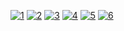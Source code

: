 
[![1]](https://github.com/conao3/docker-po4a)
[![2]](https://travis-ci.org/conao3/docker-po4a)
[![3]](https://github.com/conao3/docker-po4a)
[![4]]()
[![5]]()
[![6]](https://github.com/conao3/github-header)

[1]: https://img.shields.io/github/tag/conao3/docker-po4a.svg?style=flat-square 
[2]: https://img.shields.io/travis/conao3/docker-po4a/master.svg?style=flat-square
[3]: https://img.shields.io/github/license/conao3/docker-po4a.svg?style=flat-square
[4]: https://img.shields.io/docker/pulls/conao3/jq.svg?style=flat-square
[5]: https://microbadger.com/images/conao3/po4a
[6]: https://files.conao3.com/github-header/gif/docker-po4a.gif
